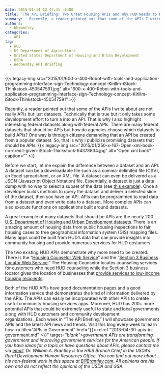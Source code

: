 ```yaml
---
date: 2015-01-14 12:47:31 -0400
title: 'The API Briefing: Two Great Housing APIs and Why HUD Needs to Build More'
summary: ' Recently, a reader pointed out that some of the APIs I write about are not really APIs but just datasets. Technically that is true but it only takes some development effort to turn a into an API. That is why I also highlight interesting federal datasets along with federal APIs.'
authors:
  - bbrantley
categories:
  - API
tag:
  - HUD
  - US Department of Agriculture
  - United States Department of Housing and Urban Development
  - USDA
  - Wednesday API Briefing
---
```


{{< legacy-img src="2015/01/600-x-400-Robot-with-tools-and-application-programming-interface-sign-Technology-concept-Kirillm-iStock-Thinkstock-450547591.jpg" alt="600-x-400-Robot-with-tools-and-application-programming-interface-sign-Technology-concept-Kirillm-iStock-Thinkstock-450547591" >}}

Recently, a reader pointed out that some of the APIs I write about are not really APIs but just datasets. Technically that is true but it only takes some development effort to turn a into an API. That is why I also highlight interesting federal datasets along with federal APIs. There are many federal datasets that should be APIs but how do agencies choose which datasets to build APIs? One way is through citizens demanding that an API be created from a popular dataset. So, that is why I publicize promising datasets that should be APIs. {{< legacy-img src="2015/01/250-x-167-Open-xml-book-no-credit-given-iStock-Thinkstock-94378834.jpg" alt="Open xml book" caption="" >}} 

Before we start, let me explain the difference between a dataset and an API. A dataset can be a downloadable file such as a comma-delimited file (CSV), an Excel spreadsheet, or an XML file. A dataset can even be delivered as a JSON (Javascript Object Notation) file. Essentially, a dataset is just a data dump with no way to select a subset of the data (see <a href="http://www.huduser.org/portal/datasets/pis/Multifamily_Assisted_Property_Physical_Inspection_Dataset.txt" target="_blank">this example</a>). Once a developer builds methods to query the dataset and deliver a selected slice of the dataset, then you have an API. APIs can be programmed to read data from a dataset and even write data to a dataset. More complex APIs can also execute functions on applications built around datasets.

A great example of many datasets that should be APIs are the nearly 200 <a href="http://data.hud.gov/data_sets.html" target="_blank">U.S. Department of Housing and Urban Development datasets</a>. There is an amazing amount of housing data from public housing inspections to fair housing cases to free geographical information system (GIS) mapping files. Many apps could be built from HUD&#8217;s data that can provide insights into community housing and provide numerous services for HUD costumers.

The two existing HUD APIs demonstrate why more need to be created. There is the &#8220;<a href="http://data.hud.gov/housing_counseling.html" target="_blank">Housing Counselor Web Service</a>&#8221; and the &#8220;<a href="http://data.hud.gov/section3.html" target="_blank">Section 3 Business Locator Web Service</a>.&#8221; The Housing Counselor locates counseling services for customers who need HUD counseling while the Section 3 business locator gives the location of businesses that <a href="http://portal.hud.gov/hudportal/HUD?src=/program_offices/fair_housing_equal_opp/section3/section3" target="_blank">provide services to low-income housing recipients</a>.

Both of the HUD APIs have good documentation pages and a good information service that demonstrates the kind of information delivered by the APIs. The APIs can easily be incorporated with other APIs to create useful community housing services apps. Moreover, HUD has 200+ more potential APIs that could be extremely useful to state and local governments along with HUD customers and community development organizations._Each week in “The API Briefing,” I will showcase government APIs and the latest API news and trends. Visit this blog every week to learn how <a title="APIs in Government" href="{{< relref "2013-04-30-apis-in-government.md" >}}" target="_blank">government APIs</a> are transforming government and improving government services for the American people. If you have ideas for a topic or have questions about APIs, please contact me via [email](mailto:bill.brantley@wdc.usda.gov)._
_Dr. William A. Brantley is the HRIS Branch Chief in the USDA’s Rural Development Human Resources Office. You can find out more about his non-federal work in this space at <a href="http://billbrantley.com/" target="_blank">BillBrantley.com</a>. All opinions are his own and do not reflect the opinions of the USDA and GSA._

<div class="copyIcon copy0">
</div>

<div class="pasteIcon paste0">
</div>

<div class="notifyIcon">
</div>

<div class="copyIcon copy0">
</div>

<div class="pasteIcon paste0">
</div>

<div class="notifyIcon">
</div>